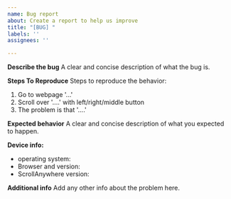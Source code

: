 ```yaml
---
name: Bug report
about: Create a report to help us improve
title: "[BUG] "
labels: ''
assignees: ''

---
```


**Describe the bug**
A clear and concise description of what the bug is.

**Steps To Reproduce**
Steps to reproduce the behavior:
1. Go to webpage '...'
2. Scroll over '....' with left/right/middle button
3. The problem is that '....'

**Expected behavior**
A clear and concise description of what you expected to happen.

**Device info:**
 - operating system: 
 - Browser and version: 
 - ScrollAnywhere version: 


**Additional info**
Add any other info about the problem here.
